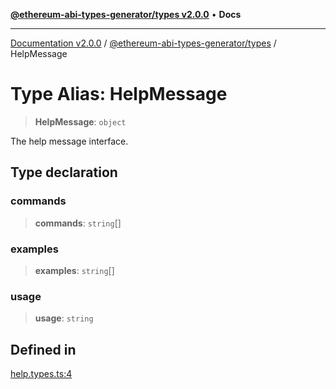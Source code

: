 [**@ethereum-abi-types-generator/types v2.0.0**](../README.md) • **Docs**

***

[Documentation v2.0.0](../../../packages.md) / [@ethereum-abi-types-generator/types](../README.md) / HelpMessage

# Type Alias: HelpMessage

> **HelpMessage**: `object`

The help message interface.

## Type declaration

### commands

> **commands**: `string`[]

### examples

> **examples**: `string`[]

### usage

> **usage**: `string`

## Defined in

[help.types.ts:4](https://github.com/niZmosis/ethereum-abi-types-generator/blob/8be0c174f1ad191b06c4413881733fc6912573c5/packages/types/src/help.types.ts#L4)
